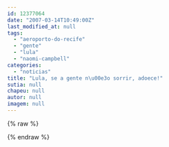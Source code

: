 ```yaml
---
id: 12377064
date: "2007-03-14T10:49:00Z"
last_modified_at: null
tags:
  - "aeroporto-do-recife"
  - "gente"
  - "lula"
  - "naomi-campbell"
categories:
  - "noticias"
title: "Lula, se a gente n\u00e3o sorrir, adoece!"
sutia: null
chapeu: null
autor: null
imagem: null
---
```

{% raw %}
<p> </p>
{% endraw %}